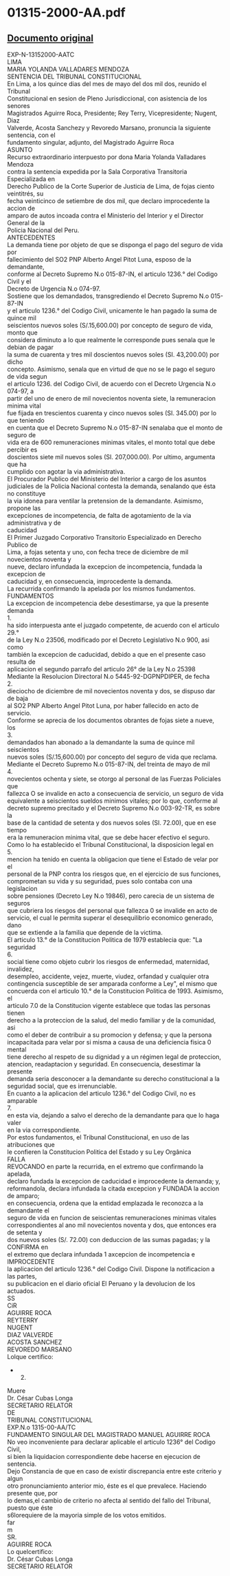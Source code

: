 
01315-2000-AA.pdf
=================
  
[Documento original](https://tc.gob.pe/jurisprudencia/2002/01315-2000-AA.pdf)  
---  
EXP-N-13152000-AATC  
LIMA  
MARIA YOLANDA VALLADARES MENDOZA  
SENTENCIA DEL TRIBUNAL CONSTITUCIONAL  
En Lima, a los quince dias del mes de mayo del dos mil dos, reunido el Tribunal  
Constitucional en sesion de Pleno Jurisdiccional, con asistencia de los senores  
Magistrados Aguirre Roca, Presidente; Rey Terry, Vicepresidente; Nugent, Diaz  
Valverde, Acosta Sanchezy y Revoredo Marsano, pronuncia la siguiente sentencia, con el  
fundamento singular, adjunto, del Magistrado Aguirre Roca  
ASUNTO  
Recurso extraordinario interpuesto por dona Maria Yolanda Valladares Mendoza  
contra la sentencia expedida por la Sala Corporativa Transitoria Especializada en  
Derecho Publico de la Corte Superior de Justicia de Lima, de fojas ciento veintitrés, su  
fecha veinticinco de setiembre de dos mil, que declaro improcedente la accion de  
amparo de autos incoada contra el Ministerio del Interior y el Director General de la  
Policia Nacional del Peru.  
ANTECEDENTES  
La demanda tiene por objeto de que se disponga el pago del seguro de vida por  
fallecimiento del SO2 PNP Alberto Angel Pitot Luna, esposo de la demandante,  
conforme al Decreto Supremo N.o 015-87-IN, el articulo 1236.° del Codigo Civil y el  
Decreto de Urgencia N.o 074-97.  
Sostiene que los demandados, transgrediendo el Decreto Supremo N.o 015-87-IN  
y el articulo 1236.° del Codigo Civil, unicamente le han pagado la suma de quince mil  
seiscientos nuevos soles (S/.15,600.00) por concepto de seguro de vida, monto que  
considera diminuto a lo que realmente le corresponde pues senala que le debian de pagar  
la suma de cuarenta y tres mil doscientos nuevos soles (SI. 43,200.00) por dicho  
concepto. Asimismo, senala que en virtud de que no se le pago el seguro de vida segun  
el articulo 1236. del Codigo Civil, de acuerdo con el Decreto Urgencia N.o 074-97, a  
partir del uno de enero de mil novecientos noventa siete, la remuneracion minima vital  
fue fijada en trescientos cuarenta y cinco nuevos soles (SI. 345.00) por lo que teniendo  
en cuenta que el Decreto Supremo N.o 015-87-IN senalaba que el monto de seguro de  
vida era de 600 remuneraciones minimas vitales, el monto total que debe percibir es  
doscientos siete mil nuevos soles (SI. 207,000.00). Por ultimo, argumenta que ha  
cumplido con agotar la via administrativa.  
El Procurador Publico del Ministerio del Interior a cargo de los asuntos  
judiciales de la Policia Nacional contesta la demanda, senalando que ésta no constituye  
la via idonea para ventilar la pretension de la demandante. Asimismo, propone las  
excepciones de incompetencia, de falta de agotamiento de la via administrativa y de  
caducidad  
El Primer Juzgado Corporativo Transitorio Especializado en Derecho Publico de  
Lima, a fojas setenta y uno, con fecha trece de diciembre de mil novecientos noventa y  
nueve, declaro infundada la excepcion de incompetencia, fundada la excepcion de  
caducidad y, en consecuencia, improcedente la demanda.  
La recurrida confirmando la apelada por los mismos fundamentos.  
FUNDAMENTOS  
La excepcion de incompetencia debe desestimarse, ya que la presente demanda  
1.  
ha sido interpuesta ante el juzgado competente, de acuerdo con el articulo 29.°  
de la Ley N.o 23506, modificado por el Decreto Legislativo N.o 900, asi como  
también la excepcion de caducidad, debido a que en el presente caso resulta de  
aplicacion el segundo parrafo del articulo 26° de la Ley N.o 25398  
Mediante la Resolucion Directoral N.o 5445-92-DGPNPDIPER, de fecha  
2.  
dieciocho de diciembre de mil novecientos noventa y dos, se dispuso dar de baja  
al SO2 PNP Alberto Angel Pitot Luna, por haber fallecido en acto de servicio.  
Conforme se aprecia de los documentos obrantes de fojas siete a nueve, los  
3.  
demandados han abonado a la demandante la suma de quince mil seiscientos  
nuevos soles (S/.15,600.00) por concepto del seguro de vida que reclama.  
Mediante el Decreto Supremo N.o 015-87-IN, del treinta de mayo de mil  
4.  
novecientos ochenta y siete, se otorgo al personal de las Fuerzas Policiales que  
fallezca O se invalide en acto a consecuencia de servicio, un seguro de vida  
equivalente a seiscientos sueldos minimos vitales; por lo que, conforme al  
decreto supremo precitado y el Decreto Supremo N.o 003-92-TR, es sobre la  
base de la cantidad de setenta y dos nuevos soles (SI. 72.00), que en ese tiempo  
era la remuneracion minima vital, que se debe hacer efectivo el seguro.  
Como lo ha establecido el Tribunal Constitucional, la disposicion legal en  
5.  
mencion ha tenido en cuenta la obligacion que tiene el Estado de velar por el  
personal de la PNP contra los riesgos que, en el ejercicio de sus funciones,  
comprometan su vida y su seguridad, pues solo contaba con una legislacion  
sobre pensiones (Decreto Ley N.o 19846), pero carecia de un sistema de seguros  
que cubriera los riesgos del personal que fallezca 0 se invalide en acto de  
servicio, el cual le permita superar el desequilibrio economico generado, dano  
que se extiende a la familia que depende de la victima.  
El articulo 13.° de la Constitucion Politica de 1979 establecia que: "La seguridad  
6.  
social tiene como objeto cubrir los riesgos de enfermedad, maternidad, invalidez,  
desempleo, accidente, vejez, muerte, viudez, orfandad y cualquier otra  
contingencia susceptible de ser amparada conforme a Ley", el mismo que  
concuerda con el articulo 10.° de la Constitucion Politica de 1993. Asimismo, el  
articulo 7.0 de la Constitucion vigente establece que todas las personas tienen  
derecho a la proteccion de la salud, del medio familiar y de la comunidad, asi  
como el deber de contribuir a su promocion y defensa; y que la persona  
incapacitada para velar por si misma a causa de una deficiencia fisica 0 mental  
tiene derecho al respeto de su dignidad y a un régimen legal de proteccion,  
atencion, readaptacion y seguridad. En consecuencia, desestimar la presente  
demanda seria desconocer a la demandante su derecho constitucional a la  
seguridad social, que es irrenunciable.  
En cuanto a la aplicacion del articulo 1236.° del Codigo Civil, no es amparable  
7.  
en esta via, dejando a salvo el derecho de la demandante para que lo haga valer  
en la via correspondiente.  
Por estos fundamentos, el Tribunal Constitucional, en uso de las atribuciones que  
le confieren la Constitucion Politica del Estado y su Ley Orgânica  
FALLA  
REVOCANDO en parte la recurrida, en el extremo que confirmando la apelada,  
declaro fundada la excepcion de caducidad e improcedente la demanda; y,  
reformandola, declara infundada la citada excepcion y FUNDADA la accion de amparo;  
en consecuencia, ordena que la entidad emplazada le reconozca a la demandante el  
seguro de vida en funcion de seiscientas remuneraciones minimas vitales  
correspondientes al ano mil novecientos noventa y dos, que entonces era de setenta y  
dos nuevos soles (S/. 72.00) con deduccion de las sumas pagadas; y la CONFIRMA en  
el extremo que declara infundada 1 axcepcion de incompetencia e IMPROCEDENTE  
la aplicacion del articulo 1236.° del Codigo Civil. Dispone la notificacion a las partes,  
su publicacion en el diario oficial El Peruano y la devolucion de los actuados.  
SS  
CiR  
AGUIRRE ROCA  
REYTERRY  
NUGENT  
DIAZ VALVERDE  
ACOSTA SANCHEZ  
REVOREDO MARSANO  
Lolque certifico:  
- 2.  
Muere  
Dr. César Cubas Longa  
SECRETARIO RELATOR  
DE  
TRIBUNAL CONSTITUCIONAL  
EXP.N.o 1315-00-AA/TC  
FUNDAMENTO SINGULAR DEL MAGISTRADO MANUEL AGUIRRE ROCA  
No veo inconveniente para declarar aplicable el articulo 1236° del Codigo Civil,  
si bien la liquidacion correspondiente debe hacerse en ejecucion de sentencia.  
Dejo Constancia de que en caso de existir discrepancia entre este criterio y algun  
otro pronunciamiento anterior mio, éste es el que prevalece. Haciendo presente que, por  
lo demas,el cambio de criterio no afecta al sentido del fallo del Tribunal, puesto que éste  
s6lorequiere de la mayoria simple de los votos emitidos.  
far  
m  
SR.  
AGUIRRE ROCA  
Lo quelcertifico:  
Dr. César Cubas Longa  
SECRETARIO RELATOR